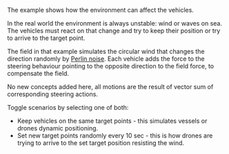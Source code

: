 The example shows how the environment can affect the vehicles.

In the real world the environment is always unstable: wind or waves on sea. The vehicles must react on that change and try to keep their position or try to arrive to the target point.

The field in that example simulates the circular wind that changes the direction randomly by [Perlin noise](https://en.wikipedia.org/wiki/Perlin_noise). Each vehicle adds the force to the steering behaviour pointing to the opposite direction to the field force, to compensate the field.

No new concepts added here, all motions are the result of vector sum of corresponding steering actions.

Toggle scenarios by selecting one of both:

- Keep vehicles on the same target points - this simulates vessels or drones dynamic positioning.
- Set new target points randomly every 10 sec - this is how drones are trying to arrive to the set target position resisting the wind.